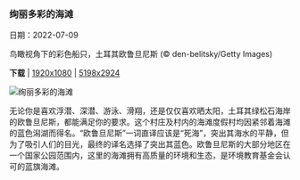 ### 绚丽多彩的海滩

日期：2022-07-09

鸟瞰视角下的彩色船只，土耳其欧鲁旦尼斯 (© den-belitsky/Getty Images)

**下载**  |  [1920x1080](https://cn.bing.com/th?id=OHR.OludenizTurkey_ZH-CN3467496108_1920x1080.jpg)  |  [5198x2924](https://cn.bing.com/th?id=OHR.OludenizTurkey_ZH-CN3467496108_UHD.jpg)

![绚丽多彩的海滩](https://cn.bing.com/th?id=OHR.OludenizTurkey_ZH-CN3467496108_1920x1080.jpg "鸟瞰视角下的彩色船只，土耳其欧鲁旦尼斯 (© den-belitsky/Getty Images)")

无论你是喜欢浮潜、深潜、游泳、滑翔，还是仅仅喜欢晒太阳，土耳其绿松石海岸的欧鲁旦尼斯，都能满足你的要求。这个村庄及村内的海滩度假村均因紧邻着海滩的蓝色潟湖而得名。“欧鲁旦尼斯”一词直译应该是“死海”，突出其海水的平静，但为了吸引人们的目光，最终的译名选择了突出其蓝色。欧鲁旦尼斯的大部分地区在一个国家公园范围内，这里的海滩拥有高质量的环境和生态，是环境教育基金会认可的蓝旗海滩。

